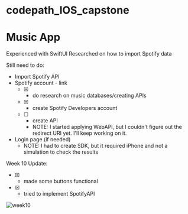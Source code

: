 # codepath_IOS_capstone
# Music App
Experienced with SwiftUI 
Researched on how to import Spotify data


Still need to do:
- Import Spotify API
- Spotify account - link
  - [X] - do research on music databases/creating APIs
  - [X] - create Spotify Developers account
  - [ ] - create API
     - NOTE: I started applying WebAPI, but I couldn't figure out the redirect URI yet. I'll keep working on it.
- Login page (if needed)
     - NOTE: I had to create SDK, but it required iPhone and not a simulation to check the results 

Week 10 Update:
- [X] - made some buttons functional
- [X] - tried to implement SpotifyAPI

![week10](https://github.com/khadimon/codepath_IOS_capstone/assets/107568233/e4470154-dca4-43a6-8534-3f70614fc623)
